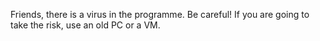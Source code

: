 Friends, there is a virus in the programme. Be careful! If you are going to take the risk, use an old PC or a VM.
